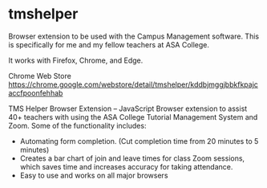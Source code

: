 # tmshelper
Browser extension to be used with the Campus Management software. This is specifically for me and my fellow teachers at ASA College.

It works with Firefox, Chrome, and Edge.

Chrome Web Store
https://chrome.google.com/webstore/detail/tmshelper/kddbjmggjbbkfkpajcaccfpoonfehhab

TMS Helper Browser Extension – JavaScript Browser extension to assist 40+ teachers with using the ASA College Tutorial Management System and Zoom. Some of the functionality includes:
<ul>
  <li>Automating form completion. (Cut completion time from 20 minutes to 5 minutes)</li>
<li>Creates a bar chart of join and leave times for class Zoom sessions, which saves time and increases accuracy for taking attendance.</li>
  <li>Easy to use and works on all major browsers</li>
</ul>

